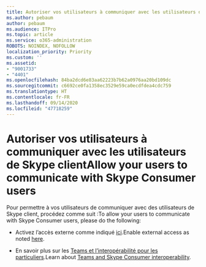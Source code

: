 ```yaml
---
title: Autoriser vos utilisateurs à communiquer avec les utilisateurs de Skype client
ms.author: pebaum
author: pebaum
ms.audience: ITPro
ms.topic: article
ms.service: o365-administration
ROBOTS: NOINDEX, NOFOLLOW
localization_priority: Priority
ms.custom: ''
ms.assetid:
- "9001733"
- "4401"
ms.openlocfilehash: 84ba2dcd6e83aa62223b7b62a0976aa20bd109dc
ms.sourcegitcommit: c6692ce0fa1358ec3529e59ca0ecdfdea4cdc759
ms.translationtype: HT
ms.contentlocale: fr-FR
ms.lasthandoff: 09/14/2020
ms.locfileid: "47718259"
---
```

# <a name="allow-your-users-to-communicate-with-skype-consumer-users"></a><span data-ttu-id="1719d-102">Autoriser vos utilisateurs à communiquer avec les utilisateurs de Skype client</span><span class="sxs-lookup"><span data-stu-id="1719d-102">Allow your users to communicate with Skype Consumer users</span></span>

<span data-ttu-id="1719d-103">Pour permettre à vos utilisateurs de communiquer avec des utilisateurs de Skype client, procédez comme suit :</span><span class="sxs-lookup"><span data-stu-id="1719d-103">To allow your users to communicate with Skype Consumer users, please do the following:</span></span>

- <span data-ttu-id="1719d-104">Activez l’accès externe comme indiqué [ici](https://docs.microsoft.com/microsoftteams/manage-external-access#allow-or-block-domains).</span><span class="sxs-lookup"><span data-stu-id="1719d-104">Enable external access as noted [here](https://docs.microsoft.com/microsoftteams/manage-external-access#allow-or-block-domains).</span></span>

- <span data-ttu-id="1719d-105">En savoir plus sur les [Teams et l’interopérabilité pour les particuliers](https://docs.microsoft.com/microsoftteams/teams-skype-interop).</span><span class="sxs-lookup"><span data-stu-id="1719d-105">Learn about [Teams and Skype Consumer interoperability](https://docs.microsoft.com/microsoftteams/teams-skype-interop).</span></span>
